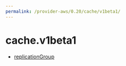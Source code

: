 ```yaml
---
permalink: /provider-aws/0.20/cache/v1beta1/
---
```


# cache.v1beta1



* [replicationGroup](replicationGroup.md)